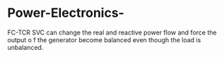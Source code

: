 # Power-Electronics-
FC-TCR SVC can change the real and reactive power flow and force the output o f the generator become balanced even though the load is unbalanced.
